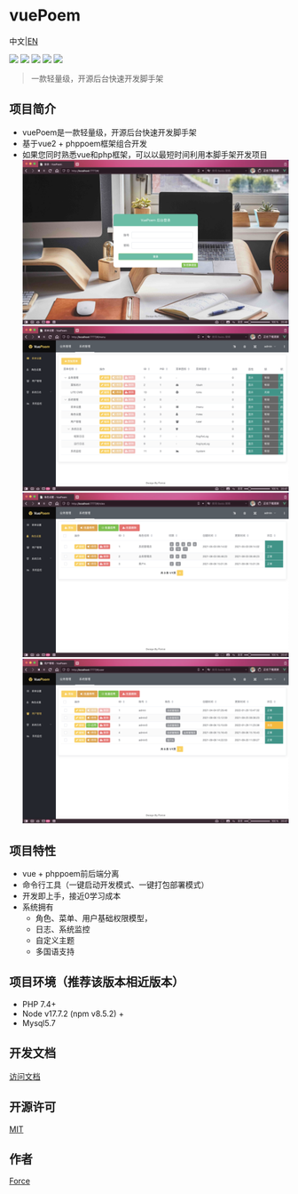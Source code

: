 # vuePoem
中文|[EN](./README.MD)

![](https://img.shields.io/badge/php-@phppoem-purple.svg?style=flat)
![](https://img.shields.io/badge/js-@vue-gree.svg?style=flat)
![](https://img.shields.io/badge/ui-@elementUI-blue.svg?style=flat)
![](https://img.shields.io/badge/font-@fontawesome-red.svg?style=flat)
![](https://img.shields.io/badge/License-@MIT-yellow.svg?style=flat)

> 一款轻量级，开源后台快速开发脚手架

## 项目简介
- vuePoem是一款轻量级，开源后台快速开发脚手架
- 基于vue2 + phppoem框架组合开发
- 如果您同时熟悉vue和php框架，可以以最短时间利用本脚手架开发项目
![show-0](./app/admin/vue/static/imgs/show-0.png)
![show-1](./app/admin/vue/static/imgs/show-1.png)
![show-2](./app/admin/vue/static/imgs/show-2.png)
![show-3](./app/admin/vue/static/imgs/show-3.png)

## 项目特性
- vue + phppoem前后端分离
- 命令行工具（一键启动开发模式、一键打包部署模式）
- 开发即上手，接近0学习成本
- 系统拥有
  - 角色、菜单、用户基础权限模型，
  - 日志、系统监控
  - 自定义主题
  - 多国语支持

## 项目环境（推荐该版本相近版本）
- PHP 7.4+
- Node v17.7.2 (npm v8.5.2) +
- Mysql5.7

## 开发文档
[访问文档](https://vuepoem.easybhu.cn/doc/)

## 开源许可
[MIT](LICENSE)

## 作者
[Force](https://www.easybhu.cn)
